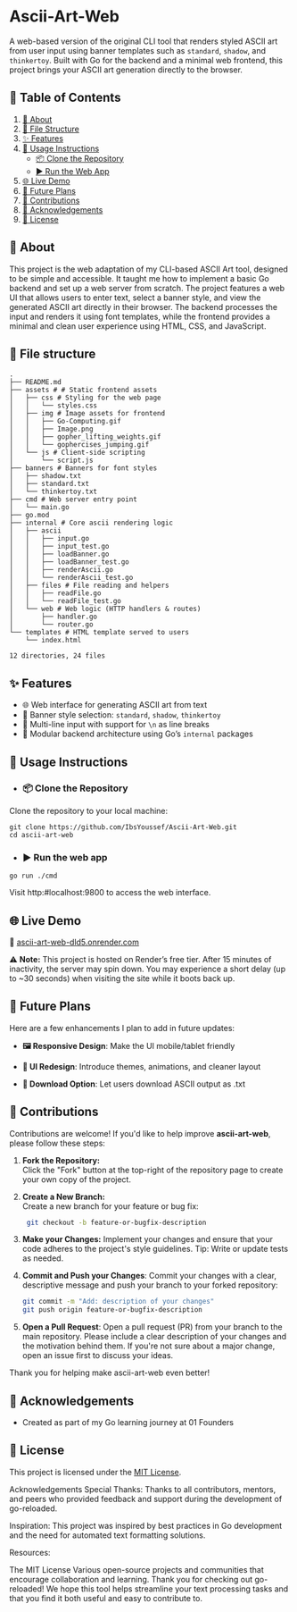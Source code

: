 # Ascii-Art-Web

A web-based version of the original CLI tool that renders styled ASCII art from user input using banner templates such as `standard`, `shadow`, and `thinkertoy`. Built with Go for the backend and a minimal web frontend, this project brings your ASCII art generation directly to the browser.


## 📑 Table of Contents

1. [📝 About](#-about)  
2. [📁 File Structure](#-file-structure)  
3. [✨ Features](#-features)  
4. [🚀 Usage Instructions](#-usage-instructions)  
   - [📦 Clone the Repository](#-clone-the-repository)  
   - [▶️ Run the Web App](#️-run-the-web-app)  
5. [🌐 Live Demo](#-live-demo)  
6. [🔭 Future Plans](#-future-plans)  
7. [🤝 Contributions](#-contributions)  
8. [🙏 Acknowledgements](#-acknowledgements)  
9. [📄 License](#-license)  


## 📝 About

This project is the web adaptation of my CLI-based ASCII Art tool, designed to be simple and accessible. It taught me how to implement a basic Go backend and set up a web server from scratch. The project features a web UI that allows users to enter text, select a banner style, and view the generated ASCII art directly in their browser. The backend processes the input and renders it using font templates, while the frontend provides a minimal and clean user experience using HTML, CSS, and JavaScript.

## 📁 File structure
```
.
├── README.md
├── assets # # Static frontend assets 
│   ├── css # Styling for the web page
│   │   └── styles.css
│   ├── img # Image assets for frontend
│   │   ├── Go-Computing.gif
│   │   ├── Image.png
│   │   ├── gopher_lifting_weights.gif
│   │   └── gophercises_jumping.gif
│   └── js # Client-side scripting
│       └── script.js
├── banners # Banners for font styles
│   ├── shadow.txt
│   ├── standard.txt
│   └── thinkertoy.txt
├── cmd # Web server entry point
│   └── main.go
├── go.mod
├── internal # Core ascii rendering logic
│   ├── ascii
│   │   ├── input.go
│   │   ├── input_test.go
│   │   ├── loadBanner.go
│   │   ├── loadBanner_test.go
│   │   ├── renderAscii.go
│   │   └── renderAscii_test.go
│   ├── files # File reading and helpers
│   │   ├── readFile.go
│   │   └── readFile_test.go
│   └── web # Web logic (HTTP handlers & routes)
│       ├── handler.go
│       └── router.go
└── templates # HTML template served to users
    └── index.html

12 directories, 24 files
```

## ✨ Features
- 🌐 Web interface for generating ASCII art from text
- 🎨 Banner style selection: `standard`, `shadow`, `thinkertoy`
- 💬 Multi-line input with support for `\n` as line breaks
- 🔀 Modular backend architecture using Go’s `internal` packages

## 🚀 Usage Instructions

- ### 📦 Clone the Repository
Clone the repository to your local machine:
```
git clone https://github.com/IbsYoussef/Ascii-Art-Web.git
cd ascii-art-web
```

- ### ▶️ Run the web app 
```
go run ./cmd
```
Visit http:#localhost:9800 to access the web interface.

## 🌐 Live Demo

🔗 [ascii-art-web-dld5.onrender.com](https://ascii-art-web-dld5.onrender.com)

⚠️ **Note:** This project is hosted on Render’s free tier. After 15 minutes of inactivity, the server may spin down. You may experience a short delay (up to ~30 seconds) when visiting the site while it boots back up.

## 🔭 Future Plans
Here are a few enhancements I plan to add in future updates:

- **🖼️ Responsive Design**: Make the UI mobile/tablet friendly

- **🎨 UI Redesign**: Introduce themes, animations, and cleaner layout

- **📀 Download Option**: Let users download ASCII output as .txt

##  🤝 Contributions
Contributions are welcome! If you'd like to help improve **ascii-art-web**, please follow these steps:

1. **Fork the Repository:**  
   Click the "Fork" button at the top-right of the repository page to create your own copy of the project.

2. **Create a New Branch:**  
   Create a new branch for your feature or bug fix:
   ```bash
    git checkout -b feature-or-bugfix-description
   ```
3. **Make your Changes:**
Implement your changes and ensure that your code adheres to the project's style guidelines.
Tip: Write or update tests as needed.

4. **Commit and Push your Changes**:
Commit your changes with a clear, descriptive message and push your branch to your forked repository:
    ```bash
    git commit -m "Add: description of your changes"
    git push origin feature-or-bugfix-description
    ```
5. **Open a Pull Request**:
Open a pull request (PR) from your branch to the main repository. Please include a clear description of your changes and the motivation behind them.
If you're not sure about a major change, open an issue first to discuss your ideas.

Thank you for helping make ascii-art-web even better!


## 🙏 Acknowledgements
- Created as part of my Go learning journey at 01 Founders


## 📄 License
This project is licensed under the [MIT License](LICENSE).

Acknowledgements
Special Thanks:
Thanks to all contributors, mentors, and peers who provided feedback and support during the development of go-reloaded.

Inspiration:
This project was inspired by best practices in Go development and the need for automated text formatting solutions.

Resources:

The MIT License
Various open-source projects and communities that encourage collaboration and learning.
Thank you for checking out go-reloaded! We hope this tool helps streamline your text processing tasks and that you find it both useful and easy to contribute to.
